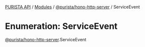 [PURISTA API](../README.md) / [Modules](../modules.md) / [@purista/hono-http-server](../modules/purista_hono_http_server.md) / ServiceEvent

# Enumeration: ServiceEvent

[@purista/hono-http-server](../modules/purista_hono_http_server.md).ServiceEvent
